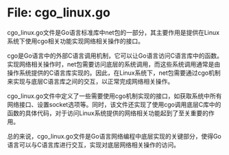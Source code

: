 # File: cgo_linux.go

cgo_linux.go文件是Go语言标准库中net包的一部分，其主要作用是提供在Linux系统下使用cgo相关功能实现网络相关操作的接口。

cgo是Go语言中的外部C语言调用机制，它可以让Go语言访问C语言库中的函数。实现网络相关操作时，net包需要访问底层的系统调用，而这些系统调用通常是由操作系统提供的C语言库实现的。因此，在Linux系统下，net包需要通过cgo机制来实现与底层C语言库之间的交互，以正常完成网络相关操作。

cgo_linux.go文件中定义了一些需要使用cgo机制实现的接口，如获取系统中所有网络接口、设置socket选项等。同时，该文件还实现了使用cgo调用底层C库中的函数的具体代码，对于访问Linux系统提供的网络相关功能起到了至关重要的作用。

总的来说，cgo_linux.go文件是Go语言网络编程中底层实现的关键部分，使得Go语言可以与C语言库进行交互，实现对底层网络相关操作的访问。

